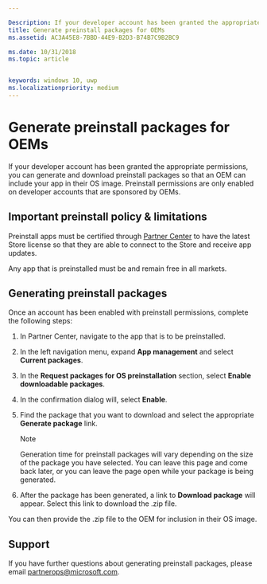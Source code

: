 ```yaml
---

Description: If your developer account has been granted the appropriate permissions, you can generate and download preinstall packages so that an OEM can include your app in their OS image.
title: Generate preinstall packages for OEMs
ms.assetid: AC3A45E8-7BBD-44E9-B2D3-B74B7C9B2BC9

ms.date: 10/31/2018
ms.topic: article


keywords: windows 10, uwp
ms.localizationpriority: medium
---
```


# Generate preinstall packages for OEMs

If your developer account has been granted the appropriate permissions, you can generate and download preinstall packages so that an OEM can include your app in their OS image. Preinstall permissions are only enabled on developer accounts that are sponsored by OEMs.


## Important preinstall policy & limitations

Preinstall apps must be certified through [Partner Center](https://partner.microsoft.com/dashboard) to have the latest Store license so that they are able to connect to the Store and receive app updates.

Any app that is preinstalled must be and remain free in all markets.


## Generating preinstall packages

Once an account has been enabled with preinstall permissions, complete the following steps:

1.  In Partner Center, navigate to the app that is to be preinstalled.
2.  In the left navigation menu, expand **App management** and select **Current packages**.
3.  In the **Request packages for OS preinstallation** section, select **Enable downloadable packages**.
4.  In the confirmation dialog will, select **Enable**.
5.  Find the package that you want to download and select the appropriate **Generate package** link.

    > [!NOTE]
    > Generation time for preinstall packages will vary depending on the size of the package you have selected. You can leave this page and come back later, or you can leave the page open while your package is being generated.

6.  After the package has been generated, a link to **Download package** will appear. Select this link to download the .zip file.

You can then provide the .zip file to the OEM for inclusion in their OS image.


## Support

If you have further questions about generating preinstall packages, please email <partnerops@microsoft.com>.

 

 




